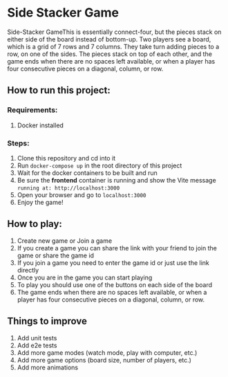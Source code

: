 # Side Stacker Game
Side-Stacker GameThis is essentially connect-four, but the pieces stack on either side of the board instead of bottom-up.
Two players see a board, which is a grid of 7 rows and 7 columns. They take turn adding pieces to a row, on one of the sides. The pieces stack on top of each other, and the game ends when there are no spaces left available, or when a player has four consecutive pieces on a diagonal, column, or row.

## How to run this project:
### Requirements:
1. Docker installed

### Steps:
1. Clone this repository and cd into it
2. Run `docker-compose up` in the root directory of this project
3. Wait for the docker containers to be built and run
4. Be sure the **frontend** container is running and show the Vite message `running at: http://localhost:3000`
5. Open your browser and go to `localhost:3000`
6. Enjoy the game!

## How to play:
1. Create new game or Join a game
2. If you create a game you can share the link with your friend to join the game or share the game id
3. If you join a game you need to enter the game id or just use the link directly
4. Once you are in the game you can start playing
5. To play you should use one of the buttons on each side of the board
6. The game ends when there are no spaces left available, or when a player has four consecutive pieces on a diagonal, column, or row.


## Things to improve

1. Add unit tests
2. Add e2e tests
3. Add more game modes (watch mode, play with computer, etc.)
4. Add more game options (board size, number of players, etc.)
5. Add more animations
